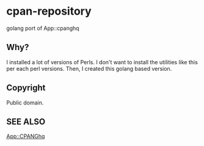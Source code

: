 # cpan-repository

golang port of App::cpanghq

## Why?

I installed a lot of versions of Perls. I don't want to install the utilities like this per each perl versions.
Then, I created this golang based version.

## Copyright

Public domain.

## SEE ALSO

[App::CPANGhq](https://github.com/Songmu/p5-App-CPANGhq)

